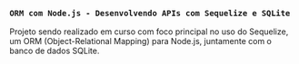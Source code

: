﻿### `ORM com Node.js - Desenvolvendo APIs com Sequelize e SQLite`

Projeto sendo realizado em curso com foco principal no uso do Sequelize, um ORM (Object-Relational Mapping) para Node.js, juntamente com o banco de dados SQLite.
